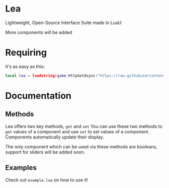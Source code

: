 # Lea
Lightweight, Open-Source Interface Suite made in LuaU

More components will be added

# Requiring
It's as easy as this:
```lua
local lea = loadstring(game:HttpGetAsync("https://raw.githubusercontent.com/petxmr/lea/main/source.lua"))()
```

# Documentation

## Methods
Lea offers two key methods, `get` and `set`
You can use these two methods to `get` values of a component and use `set` to set values of a component.
Components automatically update their display.

The only component which can be used via these methods are booleans, support for sliders will be added soon.

## Examples

Check out `example.lua` on how to use it!
